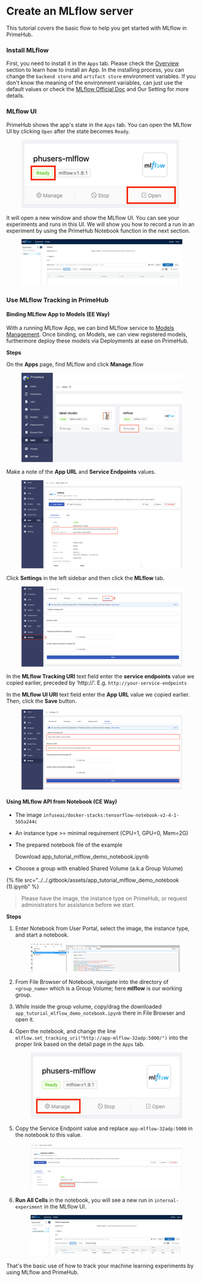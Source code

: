 # Create an MLflow server

This tutorial covers the basic flow to help you get started with MLflow in PrimeHub.

### Install MLflow

First, you need to install it in the `Apps` tab. Please check the [Overview](../apps-overview.md) section to learn how to install an App. In the installing process, you can change the `backend store` and `artifact store` environment variables. If you don't know the meaning of the environment variables, can just use the default values or check the [MLflow Official Doc](https://mlflow.org/docs/latest/tracking.html#mlflow-tracking-servers) and Our Setting for more details.

### MLflow UI

PrimeHub shows the app's state in the `Apps` tab. You can open the MLflow UI by clicking `Open` after the state becomes `Ready`.

<figure><img src="../../.gitbook/assets/app_tutorial_mlflow_app_block.png" alt=""><figcaption></figcaption></figure>

It will open a new window and show the MLflow UI. You can see your experiments and runs in this UI. We will show you how to record a run in an experiment by using the PrimeHub Notebook function in the next section.

<figure><img src="../../.gitbook/assets/app_tutorial_mlflow_ui.png" alt=""><figcaption></figcaption></figure>

### Use MLflow Tracking in PrimeHub

#### Binding MLflow App to Models (EE Way)

With a running MLflow App, we can bind MLflow service to [Models Management](../../models/models.md). Once binding, on Models, we can view registered models, furthermore deploy these models via Deployments at ease on PrimeHub.

**Steps**

On the **Apps** page, find MLflow and click **Manage**.flow

<figure><img src="../../.gitbook/assets/primehub-end-to-end-tutorial-configure-mlflow-1.png" alt=""><figcaption></figcaption></figure>

Make a note of the **App URL** and **Service Endpoints** values.

<figure><img src="../../.gitbook/assets/primehub-end-to-end-tutorial-configure-mlflow-2.png" alt=""><figcaption></figcaption></figure>

Click **Settings** in the left sidebar and then click the **MLflow** tab.

<figure><img src="../../.gitbook/assets/primehub-end-to-end-tutorial-configure-mlflow-3.png" alt=""><figcaption></figcaption></figure>

In the **MLflow Tracking URI** text field enter the **service endpoints** value we copied earlier, preceded by ‘http://’. E.g. `http://your-service-endpoints`

In the **MLflow UI URI** text field enter the **App URL** value we copied earlier. Then, click the **Save** button.

<figure><img src="../../.gitbook/assets/primehub-end-to-end-tutorial-configure-mlflow-4.png" alt=""><figcaption></figcaption></figure>

####

#### Using MLflow API from Notebook (CE Way)

* The image `infuseai/docker-stacks:tensorflow-notebook-v2-4-1-5b5a244c`
* An instance type >= minimal requirement (CPU=1, GPU=0, Mem=2G)
*   The prepared notebook file of the example

    Download app\_tutorial\_mlflow\_demo\_notebook.ipynb
* Choose a group with enabled Shared Volume (a.k.a Group Volume)

{% file src="../../.gitbook/assets/app_tutorial_mlflow_demo_notebook (1).ipynb" %}

> Please have the image, the instance type on PrimeHub, or request administrators for assistance before we start.

**Steps**

1.  Enter Notebook from User Portal, select the image, the instance type, and start a notebook.&#x20;

    <figure><img src="../../.gitbook/assets/app_tutorial_mlflow_notebook.png" alt=""><figcaption></figcaption></figure>
2. From File Browser of Notebook, navigate into the directory of `<group_name>` which is a Group Volume; here **mlflow** is our working group.
3. While inside the group volume, copy/drag the downloaded `app_tutorial_mlflow_demo_notebook.ipynb` there in File Browser and open it.
4.  Open the notebook, and change the line `mlflow.set_tracking_uri("http://app-mlflow-32adp:5000/")` into the proper link based on the detail page in the `Apps` tab.&#x20;

    <figure><img src="../../.gitbook/assets/app_tutorial_mlflow_app_block2.png" alt=""><figcaption></figcaption></figure>
5.  Copy the Service Endpoint value and replace `app-mlflow-32adp:5000` in the notebook to this value.&#x20;

    <figure><img src="../../.gitbook/assets/app_tutorial_mlflow_app_detail.png" alt=""><figcaption></figcaption></figure>
6.  **Run All Cells** in the notebook, you will see a new run in `internal-experiment` in the MLflow UI.&#x20;

    <figure><img src="../../.gitbook/assets/app_tutorial_mlflow_run.png" alt=""><figcaption></figcaption></figure>

That's the basic use of how to track your machine learning experiments by using MLflow and PrimeHub.
